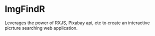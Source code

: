 # ImgFindR

Leverages the power of RXJS, Pixabay api, etc to create an interactive picrture searching web application.